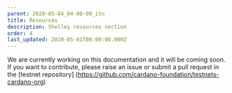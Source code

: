 ```yaml
---
parent: 2020-05-04_04-00-00_itn
title: Resources
description: Shelley resources section
order: 4
last_updated: 2020-05-01T08:00:00.000Z
---
```

We are currently working on this documentation and it will be coming soon. If you want to contribute, please raise an issue or submit a pull request in the [testnet repository] (https://github.com/cardano-foundation/testnets-cardano-org)